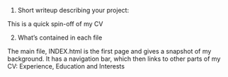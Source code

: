 1) Short writeup describing your project:
 
This is a quick spin-off of my CV
 
 
2) What’s contained in each file

The main file, INDEX.html is the first page and gives a snapshot of my background.  It has a navigation bar, which then links to other parts of my CV: Experience, Education and Interests

